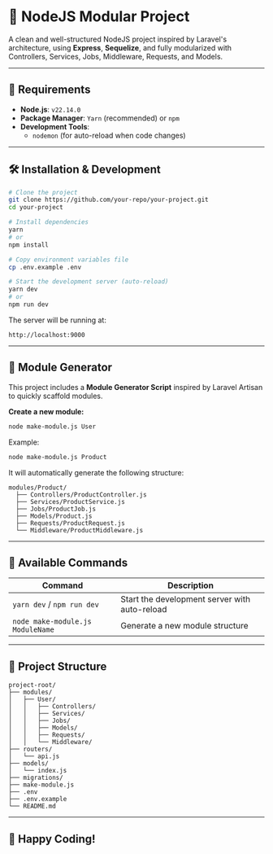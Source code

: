 
# 🚀 NodeJS Modular Project

A clean and well-structured NodeJS project inspired by Laravel's architecture, using **Express**, **Sequelize**, and fully modularized with Controllers, Services, Jobs, Middleware, Requests, and Models.

---

## 📌 Requirements

- **Node.js**: `v22.14.0`
- **Package Manager**: `Yarn` (recommended) or `npm`
- **Development Tools**:
  - `nodemon` (for auto-reload when code changes)

---

## 🛠️ Installation & Development

```bash
# Clone the project
git clone https://github.com/your-repo/your-project.git
cd your-project

# Install dependencies
yarn
# or
npm install

# Copy environment variables file
cp .env.example .env

# Start the development server (auto-reload)
yarn dev
# or
npm run dev
```

The server will be running at:
```
http://localhost:9000
```

---

## 🧩 Module Generator

This project includes a **Module Generator Script** inspired by Laravel Artisan to quickly scaffold modules.

**Create a new module:**
```bash
node make-module.js User
```

Example:
```bash
node make-module.js Product
```

It will automatically generate the following structure:
```
modules/Product/
  ├── Controllers/ProductController.js
  ├── Services/ProductService.js
  ├── Jobs/ProductJob.js
  ├── Models/Product.js
  ├── Requests/ProductRequest.js
  └── Middleware/ProductMiddleware.js
```

---

## 📄 Available Commands

| Command | Description |
|----|----|
| `yarn dev` / `npm run dev` | Start the development server with auto-reload |
| `node make-module.js ModuleName` | Generate a new module structure |

---

## 📂 Project Structure

```
project-root/
├── modules/
│   ├── User/
│   │   ├── Controllers/
│   │   ├── Services/
│   │   ├── Jobs/
│   │   ├── Models/
│   │   ├── Requests/
│   │   └── Middleware/
├── routers/
│   └── api.js
├── models/
│   └── index.js
├── migrations/
├── make-module.js
├── .env
├── .env.example
└── README.md
```

---

## 🚀 Happy Coding!
